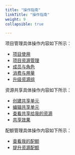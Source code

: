 ```yaml
---
title: "操作指南"
linkTitle: "操作指南"
weight: 9
collapsible: true

---
```


项目管理具体操作内容如下所示：

* [项目使用](project/management/)
* [项目资源管理](project/resources/)
* [成员与角色](project/member_role/)
* [消费与用量](project/statistics/)
* [升级资源组](project/upgrade_description/)

资源共享具体操作内容如下所示：

- [创建共享单元](resource_share/create_unit)
- [编辑共享单元](resource_share/edited_unit)
- [查看共享给我的资源](resource_share/check_unit)
- [共享效果](resource_share/unit_performance)

配额管理具体操作内容如下所示：

- [查看我的配额](quota/view_quota)
- [提升资源配额](quota/apply_quota)